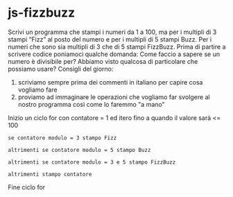 # js-fizzbuzz

Scrivi un programma che stampi i numeri da 1 a 100,
ma per i multipli di 3 stampi “Fizz” al posto del numero e per i multipli di 5 stampi Buzz.
Per i numeri che sono sia multipli di 3 che di 5 stampi FizzBuzz.
Prima di partire a scrivere codice poniamoci qualche domanda:
Come faccio a sapere se un numero è divisibile per?
Abbiamo visto qualcosa di particolare che possiamo usare?
Consigli del giorno:
1. scriviamo sempre prima dei commenti in italiano per capire cosa vogliamo fare
2. proviamo ad immaginare le operazioni che vogliamo far svolgere al nostro programma così come lo faremmo "a mano"


Inizio un ciclo for con contatore = 1 ed itero fino a quando il valore sarà <= 100

    se contatore modulo = 3 stampo Fizz

    altrimenti se contatore modulo = 5 stampo Buzz

    altrimenti se contatore modulo = 3 e 5 stampo FizzBuzz

    altrimenti stampo contatore

Fine ciclo for